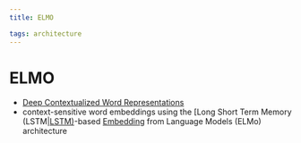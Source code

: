 ```yaml
---
title: ELMO

tags: architecture 
---
```


# ELMO
- [Deep Contextualized Word Representations](https://arxiv.org/abs/1802.05365)
- context-sensitive word embeddings using the [Long Short Term Memory (LSTM|[LSTM)](Long%20Short%20Term%20Memory%20(LSTM)]].md)-based [Embedding](Embedding.md) from Language Models (ELMo) architecture




































































